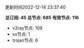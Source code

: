 更新时间2022-12-14 23:37:40

**总订阅: 45**
**总节点: 685**
**有效节点: 116**
- v2ray节点: 109
- ss节点: 1
- trojan节点: 6
